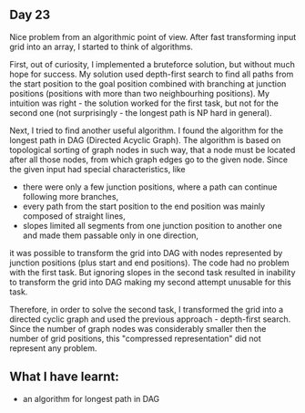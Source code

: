 ## Day 23

Nice problem from an algorithmic point of view. After fast transforming input grid into an array, I started to think of algorithms.

First, out of curiosity, I implemented a bruteforce solution, but without much hope for success. My solution used depth-first search to find all paths from the start position to the goal position combined with branching at junction positions (positions with more than two neighbourhing positions). My intuition was right - the solution worked for the first task, but not for the second one (not surprisingly - the longest path is NP hard in general).

Next, I tried to find another useful algorithm. I found the algorithm for the longest path in DAG (Directed Acyclic Graph). The algorithm is based on topological sorting of graph nodes in such way, that a node must be located after all those nodes, from which graph edges go to the given node. Since the given input had special characteristics, like

- there were only a few junction positions, where a path can continue following more branches,
- every path from the start position to the end position was mainly composed of straight lines,
- slopes limited all segments from one junction position to another one and made them passable only in one direction,

it was possible to transform the grid into DAG with nodes represented by junction positions (plus start and end positions). The code had no problem with the first task. But ignoring slopes in the second task resulted in inability to transform the grid into DAG making my second attempt unusable for this task.

Therefore, in order to solve the second task, I transformed the grid into a directed cyclic graph and used the previous approach - depth-first search. Since the number of graph nodes was considerably smaller then the number of grid positions, this "compressed representation" did not represent any problem.

## What I have learnt:

- an algorithm for longest path in DAG
